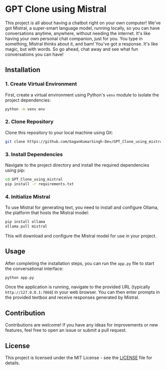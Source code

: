 # GPT Clone using Mistral

This project is all about having a chatbot right on your own computer! We've got Mistral, a super-smart language model, running locally, so you can have conversations anytime, anywhere, without needing the internet. It's like having your own personal chat companion, just for you. You type in something, Mistral thinks about it, and bam! You've got a response. It's like magic, but with words. So go ahead, chat away and see what fun conversations you can have!

## Installation

### 1. Create Virtual Environment

First, create a virtual environment using Python's `venv` module to isolate the project dependencies:

```bash
python -m venv env
```

### 2. Clone Repository

Clone this repository to your local machine using Git:

```bash
git clone https://github.com/GaganKumarSingh-Dev/GPT_Clone_using_mistral.git
```

### 3. Install Dependencies

Navigate to the project directory and install the required dependencies using pip:

```bash
cd GPT_Clone_using_mistral
pip install -r requirements.txt
```

### 4. Initialize Mistral

To use Mistral for generating text, you need to install and configure Ollama, the platform that hosts the Mistral model:

```bash
pip install ollama
ollama pull mistral
```

This will download and configure the Mistral model for use in your project.

## Usage

After completing the installation steps, you can run the `app.py` file to start the conversational interface:

```bash
python app.py
```

Once the application is running, navigate to the provided URL (typically `http://127.0.0.1:7860`) in your web browser. You can then enter prompts in the provided textbox and receive responses generated by Mistral.

## Contribution

Contributions are welcome! If you have any ideas for improvements or new features, feel free to open an issue or submit a pull request.

## License

This project is licensed under the MIT License - see the [LICENSE](LICENSE) file for details.
